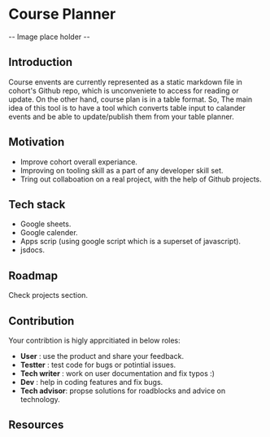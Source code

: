 # Course Planner

-- Image place holder --

## Introduction
Course envents are currently represented as a static markdown file in cohort's Github repo, which is unconveniete to access for reading or update. On the other hand, course plan is in a table format. So, The main idea of this tool is to have a tool which converts table input to calander events and be able to update/publish them from your table planner. 
## Motivation
- Improve cohort overall experiance.
- Improving on tooling skill as a part of any developer skill set.
- Tring out collaboation on a real project, with the help of Github projects.
## Tech stack
- Google sheets.
- Google calender.
- Apps scrip (using google script which is a superset of javascript).
- jsdocs.
## Roadmap
Check projects section.
## Contribution
Your contribtion is higly apprcitiated in below roles:

- **User** : use the product and share your feedback.
- **Testter** : test code for bugs or potintial issues.
- **Tech writer** : work on user documentation and fix typos :)
- **Dev** : help in coding features and fix bugs.
- **Tech advisor**: propse solutions for roadblocks and advice on technology.
  
## Resources
